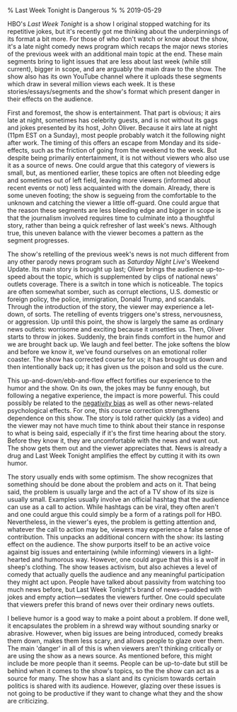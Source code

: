 % Last Week Tonight is Dangerous
% 
% 2019-05-29

HBO's *Last Week Tonight* is a show I original stopped watching for its repetitive jokes, but it's recently got me thinking about the underpinnings of its format a bit more. For those of who don't watch or know about the show, it's a late night comedy news program which recaps the major news stories of the previous week with an additional main topic at the end. These main segments bring to light issues that are less about last week (while still current), bigger in scope, and are arguably the main draw to the show. The show also has its own YouTube channel where it uploads these segments which draw in several million views each week. It is these stories/essays/segments and the show's format which present danger in their effects on the audience.

First and foremost, the show is entertainment. That part is obvious; it airs late at night, sometimes has celebrity guests, and is not without its gags and jokes presented by its host, John Oliver. Because it airs late at night (11pm EST on a Sunday), most people probably watch it the following night after work. The timing of this offers an escape from Monday and its side-effects, such as the friction of going from the weekend to the week. But despite being primarily entertainment, it is not without viewers who also use it as a source of news. One could argue that this category of viewers is small, but, as mentioned earlier, these topics are often not bleeding edge and sometimes out of left field, leaving more viewers (informed about recent events or not) less acquainted with the domain. Already, there is some uneven footing; the show is segueing from the comfortable to the unknown and catching the viewer a little off-guard. One could argue that the reason these segments are less bleeding edge and bigger in scope is that the journalism involved requires time to culminate into a thoughtful story, rather than being a quick refresher of last week's news. Although true, this uneven balance with the viewer becomes a pattern as the segment progresses.

The show's retelling of the previous week's news is not much different from any other parody news program such as *Saturday Night Live*'s Weekend Update. Its main story is brought up last; Oliver brings the audience up-to-speed about the topic, which is supplemented by clips of national news' outlets coverage. There is a switch in tone which is noticeable. The topics are often somewhat somber, such as corrupt elections, U.S. domestic or foreign policy, the police, immigration, Donald Trump, and scandals. Through the introduction of the story, the viewer may experience a let-down, of sorts. The retelling of events triggers one's stress, nervousness, or aggression. Up until this point, the show is largely the same as ordinary news outlets: worrisome and exciting because it unsettles us. Then, Oliver starts to throw in jokes. Suddenly, the brain finds comfort in the humor and we are brought back up. We laugh and feel better. The joke softens the blow and before we know it, we've found ourselves on an emotional roller coaster. The show has corrected course for us; it has brought us down and then intentionally back up; it has given us the poison and sold us the cure. 

This up-and-down/ebb-and-flow effect fortifies our experience to the humor and the show. On its own, the jokes may be funny enough, but following a negative experience, the impact is more powerful. This could possibly be related to the [negativity bias](https://en.wikipedia.org/wiki/Negativity_bias) as well as other news-related psychological effects. For one, this course correction strengthens dependence on this show. The story is told rather quickly (as a video) and the viewer may not have much time to think about their stance in response to what is being said, especially if it's the first time hearing about the story. Before they know it, they are uncomfortable with the news and want out. The show gets them out and the viewer appreciates that. News is already a drug and Last Week Tonight amplifies the effect by cutting it with its own humor.

The story usually ends with some optimism. The show recognizes that something should be done about the problem and acts on it. That being said, the problem is usually large and the act of a TV show of its size is usually small. Examples usually involve an official hashtag that the audience can use as a call to action. While hashtags can be viral, they often aren't and one could argue this could simply be a form of a ratings poll for HBO. Nevertheless, in the viewer's eyes, the problem is getting attention and, whatever the call to action may be, viewers may experience a false sense of contribution. This unpacks an additional concern with the show: its lasting effect on the audience. The show purports itself to be an active voice against big issues and entertaining (while informing) viewers in a light-hearted and humorous way. However, one could argue that this is a wolf in sheep's clothing. The show teases activism, but also achieves a level of comedy that actually quells the audience and any meaningful participation they might act upon. People have talked about passivity from watching too much news before, but Last Week Tonight's brand of news—padded with jokes and empty action—sedates the viewers further. One could speculate that viewers prefer this brand of news over their ordinary news outlets.

I believe humor is a good way to make a point about a problem. If done well, it encapsulates the problem in a shrewd way without sounding snarky or abrasive. However, when big issues are being introduced, comedy breaks them down, makes them less scary, and allows people to glaze over them. The main 'danger' in all of this is when viewers aren't thinking critically or are using the show as a news source. As mentioned before, this might include be more people than it seems. People can be up-to-date but still be behind when it comes to the show's topics, so the the show can act as a source for many. The show has a slant and its cynicism towards certain politics is shared with its audience. However, glazing over these issues is not going to be productive if they want to change what they and the show are criticizing.